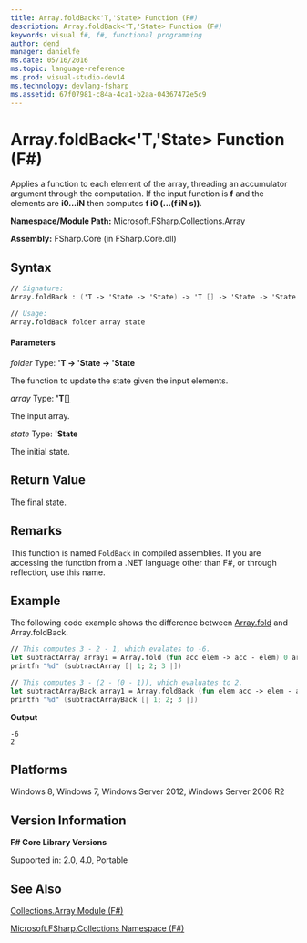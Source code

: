 ```yaml
---
title: Array.foldBack<'T,'State> Function (F#)
description: Array.foldBack<'T,'State> Function (F#)
keywords: visual f#, f#, functional programming
author: dend
manager: danielfe
ms.date: 05/16/2016
ms.topic: language-reference
ms.prod: visual-studio-dev14
ms.technology: devlang-fsharp
ms.assetid: 67f07981-c84a-4ca1-b2aa-04367472e5c9 
---
```


# Array.foldBack<'T,'State> Function (F#)

Applies a function to each element of the array, threading an accumulator argument through the computation. If the input function is **f** and the elements are **i0...iN** then computes **f i0 (...(f iN s))**.

**Namespace/Module Path:** Microsoft.FSharp.Collections.Array

**Assembly:** FSharp.Core (in FSharp.Core.dll)


## Syntax

```fsharp
// Signature:
Array.foldBack : ('T -> 'State -> 'State) -> 'T [] -> 'State -> 'State

// Usage:
Array.foldBack folder array state
```

#### Parameters
*folder*
Type: **'T -&gt; 'State -&gt; 'State**


The function to update the state given the input elements.


*array*
Type: **'T**[[]](https://msdn.microsoft.com/library/def20292-9aae-4596-9275-b94e594f8493)


The input array.


*state*
Type: **'State**


The initial state.

## Return Value

The final state.

## Remarks
This function is named `FoldBack` in compiled assemblies. If you are accessing the function from a .NET language other than F#, or through reflection, use this name.

## Example

The following code example shows the difference between [Array.fold](https://msdn.microsoft.com/library/5ed9dd3b-3694-4567-94d0-fd9a24474e09) and Array.foldBack.

```fsharp
// This computes 3 - 2 - 1, which evalates to -6.
let subtractArray array1 = Array.fold (fun acc elem -> acc - elem) 0 array1
printfn "%d" (subtractArray [| 1; 2; 3 |])

// This computes 3 - (2 - (0 - 1)), which evaluates to 2.
let subtractArrayBack array1 = Array.foldBack (fun elem acc -> elem - acc) array1 0
printfn "%d" (subtractArrayBack [| 1; 2; 3 |])
```

**Output**

```
-6
2
```

## Platforms
Windows 8, Windows 7, Windows Server 2012, Windows Server 2008 R2


## Version Information
**F# Core Library Versions**

Supported in: 2.0, 4.0, Portable




## See Also
[Collections.Array Module &#40;F&#35;&#41;](Collections.Array-Module-%5BFSharp%5D.md)

[Microsoft.FSharp.Collections Namespace &#40;F&#35;&#41;](Microsoft.FSharp.Collections-Namespace-%5BFSharp%5D.md)

